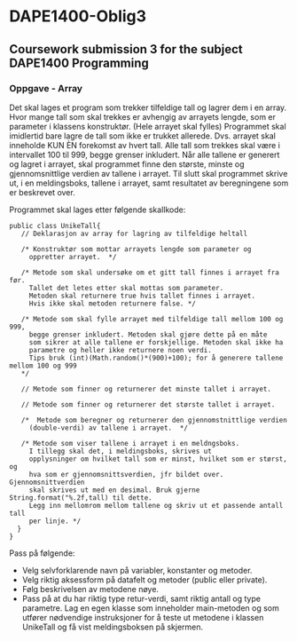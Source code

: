 # DAPE1400-Oblig3
## Coursework submission 3 for the subject DAPE1400 Programming

### Oppgave - Array
Det skal lages et program som trekker tilfeldige tall og lagrer dem i en array. Hvor mange tall som skal trekkes er avhengig av arrayets lengde, som er parameter i klassens konstruktør. (Hele arrayet skal fylles) Programmet skal imidlertid bare lagre de tall som ikke er trukket allerede. Dvs. arrayet skal inneholde KUN ÈN forekomst av hvert tall. Alle tall som trekkes skal være i intervallet 100 til 999, begge grenser inkludert. Når alle tallene er generert og lagret i arrayet, skal programmet finne den største, minste og gjennomsnittlige verdien av tallene i arrayet. Til slutt skal programmet skrive ut, i en meldingsboks, tallene i arrayet, samt resultatet av beregningene som er beskrevet over.

Programmet skal lages etter følgende skallkode:

```
public class UnikeTall{
   // Deklarasjon av array for lagring av tilfeldige heltall
  
   /* Konstruktør som mottar arrayets lengde som parameter og
     oppretter arrayet.  */

   /* Metode som skal undersøke om et gitt tall finnes i arrayet fra før.
     Tallet det letes etter skal mottas som parameter.
     Metoden skal returnere true hvis tallet finnes i arrayet.
     Hvis ikke skal metoden returnere false. */

   /* Metode som skal fylle arrayet med tilfeldige tall mellom 100 og 999,
     begge grenser inkludert. Metoden skal gjøre dette på en måte
     som sikrer at alle tallene er forskjellige. Metoden skal ikke ha
     parametre og heller ikke returnere noen verdi.  
     Tips bruk (int)(Math.random()*(900)+100); for å generere tallene mellom 100 og 999
   */

   // Metode som finner og returnerer det minste tallet i arrayet. 

   // Metode som finner og returnerer det største tallet i arrayet.

   /*  Metode som beregner og returnerer den gjennomstnittlige verdien
     (double-verdi) av tallene i arrayet.  */

   /* Metode som viser tallene i arrayet i en meldngsboks. 
     I tillegg skal det, i meldingsboks, skrives ut
     opplysninger om hvilket tall som er minst, hvilket som er størst, og
     hva som er gjennomsnittsverdien, jfr bildet over. Gjennomsnittverdien
     skal skrives ut med en desimal. Bruk gjerne String.format("%.2f,tall) til dette.
     Legg inn mellomrom mellom tallene og skriv ut et passende antall tall
     per linje. */
  }
}
```

Pass på følgende: 
* Velg selvforklarende navn på variabler, konstanter og metoder.
* Velg riktig aksessform på datafelt og metoder (public eller private).
* Følg beskrivelsen av metodene nøye.
* Pass på at du har riktig type retur-verdi, samt riktig antall og type parametre.
Lag en egen klasse som inneholder main-metoden og som utfører nødvendige instruksjoner for å teste ut metodene i klassen UnikeTall og få vist meldingsboksen på skjermen.
